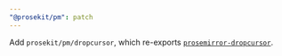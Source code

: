 ```yaml
---
"@prosekit/pm": patch
---
```


Add `prosekit/pm/dropcursor`, which re-exports [`prosemirror-dropcursor`](https://github.com/ProseMirror/prosemirror-dropcursor).
